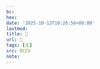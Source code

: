 ```yaml
---
bc:
hex:
date: '2025-10-13T10:26:56+08:00'
lastmod:
title: 􂧯
url: 􂧯
tags: [冘]
src: DCCV
note:
---
```

